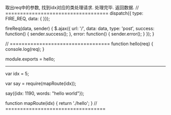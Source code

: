 取出req中的参数, 找到idx对应的类处理请求. 处理完毕. 返回数据.
// ===================================
dispatch({
	type: FIRE_REQ,
	data: {
}});

fireReq(data, sender) {
   $.ajax({
      url: '/',
      data: data,
	  type: 'post',
	  success: function() {
	      sender.success();
	  },
	  error: function() {
	     sender.error();
	  }
   });
}


// ==================================
function hello(req) {
	console.log(req);
}

module.exports = hello;

------------------------------------

var idx = 5;

var say = require(mapRoute(idx));

say({idx: 1190, words: "hello world"});

function mapRoute(idx) {
	return './hello';
}
// ==================================